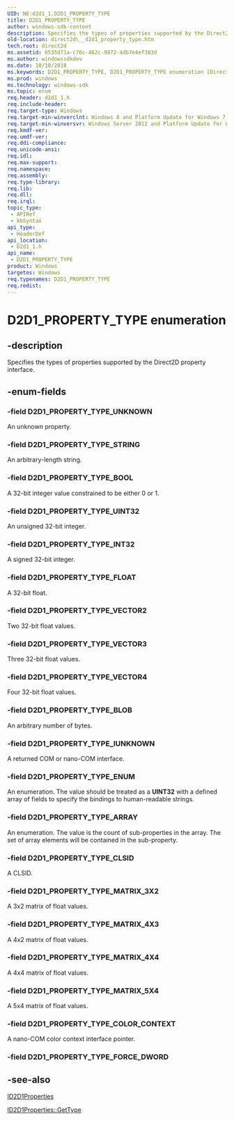 ```yaml
---
UID: NE:d2d1_1.D2D1_PROPERTY_TYPE
title: D2D1_PROPERTY_TYPE
author: windows-sdk-content
description: Specifies the types of properties supported by the Direct2D property interface.
old-location: direct2d\__d2d1_property_type.htm
tech.root: direct2d
ms.assetid: 6535d71a-c76c-462c-9972-4db7e4ef383d
ms.author: windowssdkdev
ms.date: 10/18/2018
ms.keywords: D2D1_PROPERTY_TYPE, D2D1_PROPERTY_TYPE enumeration [Direct2D], D2D1_PROPERTY_TYPE_ARRAY, D2D1_PROPERTY_TYPE_BLOB, D2D1_PROPERTY_TYPE_BOOL, D2D1_PROPERTY_TYPE_CLSID, D2D1_PROPERTY_TYPE_COLOR_CONTEXT, D2D1_PROPERTY_TYPE_ENUM, D2D1_PROPERTY_TYPE_FLOAT, D2D1_PROPERTY_TYPE_INT32, D2D1_PROPERTY_TYPE_IUNKNOWN, D2D1_PROPERTY_TYPE_MATRIX_3X2, D2D1_PROPERTY_TYPE_MATRIX_4X3, D2D1_PROPERTY_TYPE_MATRIX_4X4, D2D1_PROPERTY_TYPE_MATRIX_5X4, D2D1_PROPERTY_TYPE_STRING, D2D1_PROPERTY_TYPE_UINT32, D2D1_PROPERTY_TYPE_UNKNOWN, D2D1_PROPERTY_TYPE_VECTOR2, D2D1_PROPERTY_TYPE_VECTOR3, D2D1_PROPERTY_TYPE_VECTOR4, d2d1_1/D2D1_PROPERTY_TYPE, d2d1_1/D2D1_PROPERTY_TYPE_ARRAY, d2d1_1/D2D1_PROPERTY_TYPE_BLOB, d2d1_1/D2D1_PROPERTY_TYPE_BOOL, d2d1_1/D2D1_PROPERTY_TYPE_CLSID, d2d1_1/D2D1_PROPERTY_TYPE_COLOR_CONTEXT, d2d1_1/D2D1_PROPERTY_TYPE_ENUM, d2d1_1/D2D1_PROPERTY_TYPE_FLOAT, d2d1_1/D2D1_PROPERTY_TYPE_INT32, d2d1_1/D2D1_PROPERTY_TYPE_IUNKNOWN, d2d1_1/D2D1_PROPERTY_TYPE_MATRIX_3X2, d2d1_1/D2D1_PROPERTY_TYPE_MATRIX_4X3, d2d1_1/D2D1_PROPERTY_TYPE_MATRIX_4X4, d2d1_1/D2D1_PROPERTY_TYPE_MATRIX_5X4, d2d1_1/D2D1_PROPERTY_TYPE_STRING, d2d1_1/D2D1_PROPERTY_TYPE_UINT32, d2d1_1/D2D1_PROPERTY_TYPE_UNKNOWN, d2d1_1/D2D1_PROPERTY_TYPE_VECTOR2, d2d1_1/D2D1_PROPERTY_TYPE_VECTOR3, d2d1_1/D2D1_PROPERTY_TYPE_VECTOR4, direct2d.__d2d1_property_type
ms.prod: windows
ms.technology: windows-sdk
ms.topic: enum
req.header: d2d1_1.h
req.include-header: 
req.target-type: Windows
req.target-min-winverclnt: Windows 8 and Platform Update for Windows 7 [desktop apps \| UWP apps]
req.target-min-winversvr: Windows Server 2012 and Platform Update for Windows Server 2008 R2 [desktop apps \| UWP apps]
req.kmdf-ver: 
req.umdf-ver: 
req.ddi-compliance: 
req.unicode-ansi: 
req.idl: 
req.max-support: 
req.namespace: 
req.assembly: 
req.type-library: 
req.lib: 
req.dll: 
req.irql: 
topic_type:
 - APIRef
 - kbSyntax
api_type:
 - HeaderDef
api_location:
 - D2d1_1.h
api_name:
 - D2D1_PROPERTY_TYPE
product: Windows
targetos: Windows
req.typenames: D2D1_PROPERTY_TYPE
req.redist: 
---
```


# D2D1_PROPERTY_TYPE enumeration


## -description


Specifies the types of properties supported by the Direct2D property interface. 


## -enum-fields




### -field D2D1_PROPERTY_TYPE_UNKNOWN

An unknown property.


### -field D2D1_PROPERTY_TYPE_STRING

An arbitrary-length string.


### -field D2D1_PROPERTY_TYPE_BOOL

A 32-bit integer value constrained to be either 0 or 1.


### -field D2D1_PROPERTY_TYPE_UINT32

An unsigned 32-bit integer.


### -field D2D1_PROPERTY_TYPE_INT32

A signed 32-bit integer.


### -field D2D1_PROPERTY_TYPE_FLOAT

A 32-bit float.


### -field D2D1_PROPERTY_TYPE_VECTOR2

Two 32-bit float values.


### -field D2D1_PROPERTY_TYPE_VECTOR3

 Three 32-bit float values.


### -field D2D1_PROPERTY_TYPE_VECTOR4

Four 32-bit float values.


### -field D2D1_PROPERTY_TYPE_BLOB

An arbitrary number of bytes.


### -field D2D1_PROPERTY_TYPE_IUNKNOWN

A returned COM or nano-COM interface. 


### -field D2D1_PROPERTY_TYPE_ENUM

An enumeration. The value should be treated as a <b>UINT32</b> with a defined array of fields to specify the bindings to human-readable strings.


### -field D2D1_PROPERTY_TYPE_ARRAY

An enumeration. The value is the count of sub-properties in the array. The set of array elements will be contained in the sub-property.


### -field D2D1_PROPERTY_TYPE_CLSID

A CLSID.


### -field D2D1_PROPERTY_TYPE_MATRIX_3X2

A 3x2 matrix of  float values.


### -field D2D1_PROPERTY_TYPE_MATRIX_4X3

A 4x2 matrix of  float values.


### -field D2D1_PROPERTY_TYPE_MATRIX_4X4

A 4x4 matrix of  float values.


### -field D2D1_PROPERTY_TYPE_MATRIX_5X4

A 5x4 matrix of  float values.


### -field D2D1_PROPERTY_TYPE_COLOR_CONTEXT

A nano-COM color context interface pointer.


### -field D2D1_PROPERTY_TYPE_FORCE_DWORD




## -see-also




<a href="https://msdn.microsoft.com/c38bfcc0-c696-41cc-9531-7c8f15c0b512">ID2D1Properties</a>



<a href="https://msdn.microsoft.com/42e80588-9e80-4f30-9a3c-77b64f88ff7a">ID2D1Properties::GetType</a>
 

 

